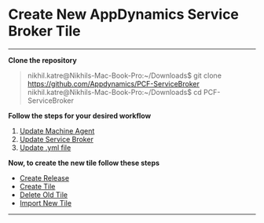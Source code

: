 Create New AppDynamics Service Broker Tile
===================
----------

**Clone the repository**

> nikhil.katre@Nikhils-Mac-Book-Pro:~/Downloads$ git clone https://github.com/Appdynamics/PCF-ServiceBroker
> nikhil.katre@Nikhils-Mac-Book-Pro:~/Downloads$ cd PCF-ServiceBroker

**Follow the steps for your desired workflow**

 1. [Update Machine Agent](https://github.com/Appdynamics/PCF-ServiceBroker/blob/master/docs/UPDATE_MACHINE_AGENT.md)
 2. [Update Service Broker](https://github.com/Appdynamics/PCF-ServiceBroker/blob/master/docs/UPDATE_SERVICE_BROKER.md)
 3. [Update .yml file](https://github.com/Appdynamics/PCF-ServiceBroker/blob/master/docs/UPDATE_YML_FILE.md)

**Now, to create the new tile follow these steps**

 - [Create Release](https://github.com/Appdynamics/PCF-ServiceBroker/blob/master/docs/CREATE_RELEASE.md)
 - [Create Tile](https://github.com/Appdynamics/PCF-ServiceBroker/blob/master/docs/CREATE_TILE.md)
 - [Delete Old Tile](https://github.com/Appdynamics/PCF-ServiceBroker/blob/master/docs/DELETE_OLD_TILE.md)
 - [Import New Tile](https://github.com/Appdynamics/PCF-ServiceBroker/blob/master/docs/IMPORT_NEW_TILE.md)

----------
